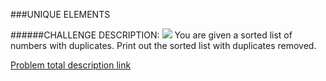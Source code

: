 ###UNIQUE ELEMENTS

######CHALLENGE DESCRIPTION:
<img src="https://www.codeeval.com/static/images/kbase/unique_elements.png">
You are given a sorted list of numbers with duplicates. Print out the sorted list with duplicates removed.


[Problem total description link](https://www.codeeval.com/open_challenges/29/) 
